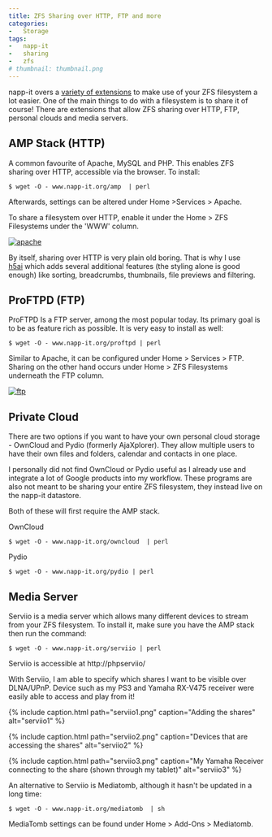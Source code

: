 ```yaml
---
title: ZFS Sharing over HTTP, FTP and more
categories:
-   Storage
tags:
-   napp-it
-   sharing
-   zfs
# thumbnail: thumbnail.png
---
```


napp-it overs a [variety of extensions](http://napp-it.org/extensions/index_en.html) to make use of your ZFS filesystem a lot easier. One of the main things to do with a filesystem is to share it of course! There are extensions that allow ZFS sharing over HTTP, FTP, personal clouds and media servers.

<!-- more -->

## AMP Stack (HTTP)

A common favourite of Apache, MySQL and PHP. This enables ZFS sharing over HTTP, accessible via the browser. To install:

```terminal
$ wget -O - www.napp-it.org/amp  | perl
```

Afterwards, settings can be altered under Home >Services > Apache.

To share a filesystem over HTTP, enable it under the Home > ZFS Filesystems under the 'WWW' column.

[![apache]({{page.images}}apache.png)]({{page.images}}apache.png)

By itself, sharing over HTTP is very plain old boring. That is why I use [h5ai](http://larsjung.de/h5ai/) which adds several additional features (the styling alone is good enough) like sorting, breadcrumbs, thumbnails, file previews and filtering.

## ProFTPD (FTP)

ProFTPD Is a FTP server, among the most popular today. Its primary goal is to be as feature rich as possible. It is very easy to install as well:

```terminal
$ wget -O - www.napp-it.org/proftpd | perl
```

Similar to Apache, it can be configured under Home > Services > FTP. Sharing on the other hand occurs under Home > ZFS Filesystems underneath the FTP column.

[![ftp]({{page.images}}ftp.png)]({{page.images}}ftp.png)

## Private Cloud

There are two options if you want to have your own personal cloud storage - OwnCloud and Pydio (formerly AjaXplorer). They allow multiple users to have their own files and folders, calendar and contacts in one place.

I personally did not find OwnCloud or Pydio useful as I already use and integrate a lot of Google products into my workflow. These programs are also not meant to be sharing your entire ZFS filesystem, they instead live on the napp-it datastore.

Both of these will first require the AMP stack.

OwnCloud

```terminal
$ wget -O - www.napp-it.org/owncloud  | perl
```

Pydio

```terminal
$ wget -O - www.napp-it.org/pydio | perl
```

## Media Server

Serviio is a media server which allows many different devices to stream from your ZFS filesystem. To install it, make sure you have the AMP stack then run the command:

```terminal
$ wget -O - www.napp-it.org/serviio | perl
```

Serviio is accessible at http://<nappit>phpserviio/

With Serviio, I am able to specify which shares I want to be visible over DLNA/UPnP. Device such as my PS3 and Yamaha RX-V475 receiver were easily able to access and play from it!

{% include caption.html path="serviio1.png" caption="Adding the shares" alt="serviio1" %}

{% include caption.html path="serviio2.png" caption="Devices that are accessing the shares" alt="serviio2" %}

{% include caption.html path="serviio3.png" caption="My Yamaha Receiver connecting to the share (shown through my tablet)" alt="serviio3" %}

An alternative to Serviio is Mediatomb, although it hasn't be updated in a long time:

```terminal
$ wget -O - www.napp-it.org/mediatomb  | sh
```

MediaTomb settings can be found under Home > Add-Ons > Mediatomb.
